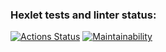 ### Hexlet tests and linter status:
[![Actions Status](https://github.com/ShiY4/frontend-project-44/actions/workflows/hexlet-check.yml/badge.svg)](https://github.com/ShiY4/frontend-project-44/actions)
[![Maintainability](https://api.codeclimate.com/v1/badges/a85ed56cdbdbe9a4faff/maintainability)](https://codeclimate.com/github/ShiY4/frontend-project-44/maintainability)
